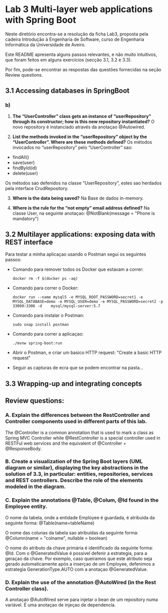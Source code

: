 # Lab 3 Multi-layer web applications with Spring Boot

Neste diretório encontra-se a resolução da ficha Lab3, proposta pela cadeira Introdução à Engenharia de Software, curso de Engenharia Informática da Universidade de Aveiro.

Este README apresenta alguns passos relevantes, e não muito intuitivos, que foram feitos em alguns exercícios (secção 3.1, 3.2 e 3.3).

Por fim, pode-se encontrar as respostas das questões fornecidas na seção Review questions.

## 3.1 Accessing databases in SpringBoot 

### b)

1. **The “UserController” class gets an instance of “userRepository” through its constructor; how is this new repository instantiated?**
O novo repository é instanciado através da anotaçao @Autowired.

2. **List the methods invoked in the “userRepository” object by the “UserController”. Where are these methods defined?**
Os métodos invocados no “userRepository” pelo “UserController” sao:
* findAll()
* save(user)
* findById(id)
* delete(user)

Os métodos sao defenidos na classe "UserRepository", estes sao herdados pela interface CrudRepository.

3. **Where is the data being saved?**
Na Base de dados in-memory.

4. **Where is the rule for the “not empty” email address defined?**
Na classe User, na seguinte anotaçao: @NotBlank(message = "Phone is mandatory")

## 3.2 Multilayer applications: exposing data with REST interface

Para testar a minha aplicaçao usando o Postman segui os seguintes passos:

* Comando para remover todos os Docker que estavam a correr:
    ```
    docker rm -f $(docker ps -aq)
    ```

* Comando para correr o Docker:
    ```
    docker run --name mysql5 -e MYSQL_ROOT_PASSWORD=secret1 -e MYSQL_DATABASE=demo -e MYSQL_USER=demo -e MYSQL_PASSWORD=secret2 -p 33060:3306 -d    mysql/mysql-server:5.7
    ```

* Comando para instalar o Postman:
    ```
    sudo snap install postman 
    ```

* Comando para correr a aplicaçao:
    ```
   ./mvnw spring-boot:run
    ```

* Abrir o Postman, e criar um basico HTTP request: "Create a basic HTTP request"

* Seguir as capturas de ecra que se podem encontrar na pasta...


## 3.3 Wrapping-up and integrating concepts


## Review questions:

### A. Explain the differences between the RestController and Controller components used in different parts of this lab. 

The @Controller is a common annotation that is used to mark a class as Spring MVC Controller while @RestController is a special controller used in RESTFul web services and the equivalent of @Controller + @ResponseBody.

### B. Create a visualization of the Spring Boot layers (UML diagram or similar), displaying the key abstractions in the solution of 3.3, in particular: entities, repositories, services and REST controllers. Describe the role of the elements modeled in the diagram.

### C. Explain the annotations @Table, @Colum, @Id found in the Employee entity. 

O nome da tabela, onde a entidade Employee é guardada, é atribuida da seguinte forma: @Table(name=tableName)

O nome das colunas da tabela sao atribuidas da seguinte forma: @Column(name = "colname", nullable = boolean)

O nome do atributo da chave primária é identificado da seguinte forma: @Id. Com o @GeneratedValue é possivel defenir a estrategia, para a geraçao da chave. Por exemplo, caso queiramos que este atributo seja gerado automaticamente após a inserçao de um Employee, defenimos a estrategia GenerationType.AUTO com a anotaçao @GeneratedValue.

### D. Explain the use of the annotation @AutoWired (in the Rest Controller class). 

A anotaçao @AutoWired serve para injetar o bean de um repository numa variável. É uma anotaçao de injeçao de dependencia. 